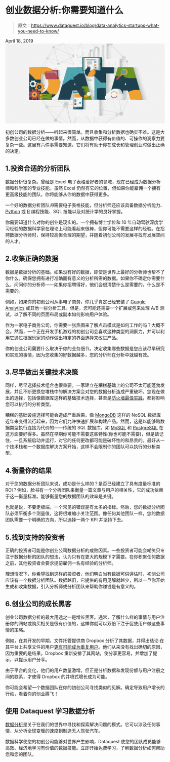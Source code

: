 # 创业数据分析:你需要知道什么

> 原文：<https://www.dataquest.io/blog/data-analytics-startups-what-you-need-to-know/>

April 18, 2019![data-analytics-startups](img/71da3d1f5f6956dd7e33cf384d015f1b.png)

初创公司的数据分析——听起来很简单。而且收集和分析数据也确实不难。这是大多数创业公司已经在做的事情。然而，从数据中获得有价值的、可操作的洞察力要复杂一些。这里有六件事需要知道，它们将有助于你在成长和管理创业时做出正确的决定。

## 1.投资合适的分析团队

数据分析很复杂。曾经是 Excel 电子表格爱好者的领域，现在已经成为数据分析师和科学家的专业技能。虽然 Excel 仍然有它的位置，但如果你能雇佣一个拥有更高级技能的团队，你将能够从你的数据中获得更多。

一个好的数据分析团队*将*需要电子表格技能，但分析师还应该具备数据分析能力、 [Python](https://www.dataquest.io/course/python-for-data-science-fundamentals) 或 [R](https://www.dataquest.io/path/data-analyst-r) 编程技能、SQL 技能以及对统计学的良好掌握。

你需要知道什么对你的创业是现实的。一个拥有博士学位和 10 年自动驾驶深度学习经验的数据科学家在理论上可能看起来很棒，但你可能不需要这样的经验。在招聘数据分析师时，保持较高但合理的期望，并随着初创公司的发展寻找有发展空间的人才。

## 2.收集正确的数据

数据是数据分析的基础。如果没有好的数据，即使是世界上最好的分析师也帮不了你什么。确保您拥有进行准确而有意义的分析所需的数据。如果你不确定你需要什么，问问你的分析师——如果你招聘得好，他们会很清楚什么是需要的，什么是不需要的。

例如，如果你的初创公司从事电子商务，你几乎肯定已经安装了 [Google Analytics](https://analytics.google.com/analytics/web/) 或其他一些分析工具。但是，您可能还需要一个扩展或包来处理 A/B 测试，以了解不同的页面布局或副本如何影响用户体验。

作为一家电子商务公司，你需要一张热图来了解点击模式是如何工作的吗？大概不会。然而，一个正在开发手机游戏的初创公司会喜欢这种类型的洞察力，并可以利用它通过根据玩家的动作做出特定的界面选择来改进产品。

你的创业公司需要什么取决于你的业务细节。决定收集哪些数据是您应该尽早研究和实现的事情，因为您收集的好数据越多，您的分析师在分析中就越有效。

## 3.尽早做出关键技术决策

同样，尽早选择技术组合也很重要。一家建立在糟糕基础上的公司不太可能蓬勃发展，并且不断更换您堆栈中的解决方案会对您的数据分析造成严重破坏。您现在做出的选择，包括像数据库这样的基础技术选择，甚至是[防火墙最佳实践](https://advancedfirewallsolutions.com/firewall-management-best-practices/)，都将影响您可以执行的分析类型。

糟糕的基础设施选择可能会造成严重后果。像 [MongoDB](https://www.mongodb.com/) 这样的 NoSQL 数据库近年来变得流行起来，因为它们允许快速扩展和构建产品。然而，这是以能够跨数据类型执行连接为代价的——传统的 SQL 数据库，如 [MySQL](https://www.mysql.com/) 和 [PostgreSQL](https://www.postgresql.org/) 在这方面要好得多。虽然在早期你可能不需要这些特性(你也可能不需要)，但是请记住，一旦系统启动并运行，对它的任何更改都可能是破坏性的和昂贵的。最好从一个技术栈和一个数据库解决方案开始，这样不会限制你的团队可以执行的分析类型。

## 4.衡量你的结果

对于您的数据分析团队来说，成功是什么样的？是否已经建立了具有度量标准的 ROI？例如，脸书有一个分析团队来衡量一篇文章与用户的相关性，它的成功依赖于这一衡量标准。能够衡量您的数据团队的效率是关键。

也就是说，不要走极端。一个常见的错误是有太多的指标。然后，您的数据分析团队必须平衡多个测量值，这将很难缩小关注范围。像任何其他团队一样，您的数据团队需要一个明确的方向，所以选择一两个 KPI 并坚持下去。

## 5.找到支持的投资者

正确的投资者可能是你创业公司数据分析的成败因素。一些投资者可能会嘲笑只专注于数据分析的团队的想法，认为只有在更大的规模下才需要。在你积累任何数据之前，其他投资者会要求提前雇佣一名有经验的分析师。

理想情况下，你希望找到这样的投资者，他们明白当有数据可供评估时，初创公司应该有一个数据分析团队。数据越旧，它提供的有用见解就越少，所以一旦你开始生成和收集数据，引入分析师或分析团队来帮助你赚钱是有意义的。

## 6.创业公司的成长黑客

创业公司数据分析的最大用途之一是增长黑客。通常，了解什么样的事情与用户注册你的网站或购买相关是很有价值的，这样你就可以双倍下注于促使用户做这些事情的策略。

例如，在其开发的早期，文件托管提供商 Dropbox 分析了其数据，并得出结论:在其平台上共享文件的用户[更有可能成为重复用户](https://hbr.org/2018/07/a-study-of-thousands-of-dropbox-projects-reveals-how-successful-teams-collaborate)。他们从来没有找出确切的原因，因为重要的是结果。Dropbox 重新安排了其网站，使分享更容易，并增加了提示，以提示用户分享。

由于平台的变化，他们的用户数量激增。但正是分析数据和发现份额与用户注册之间的联系，才使得 Dropbox 的井喷式增长成为可能。

你可能会希望一个数据团队在你的初创公司寻找类似的见解。确定导致用户增长的行动，看着你的创业腾飞！

## 使用 Dataquest 学习数据分析

[数据分析](https://www.dataquest.io/path/data-analyst)是关于在我们的世界中寻找和探索解决问题的模式。它可以涉及任何事情，从分析全球变暖的速度到制造无人驾驶汽车。

数据科学使您的初创公司能够对世界产生影响，Dataquest 使您的团队成员能够高效、经济地学习有价值的数据技能。立即开始免费学习，了解数据分析如何帮助您和您的团队。